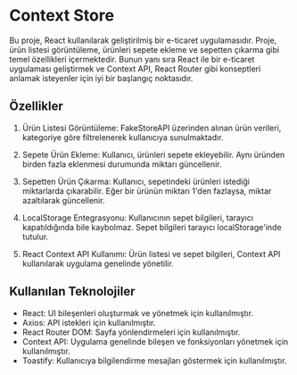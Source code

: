 <h1>Context Store</h1>
Bu proje, React kullanılarak geliştirilmiş bir e-ticaret uygulamasıdır. Proje, ürün listesi görüntüleme, ürünleri sepete ekleme ve sepetten çıkarma gibi temel özellikleri içermektedir. Bunun yanı sıra React ile bir e-ticaret uygulaması geliştirmek ve Context API, React Router gibi konseptleri anlamak isteyenler için iyi bir başlangıç noktasıdır.

<h2>Özellikler</h2>

1. Ürün Listesi Görüntüleme: FakeStoreAPI üzerinden alınan ürün verileri, kategoriye göre filtrelenerek kullanıcıya sunulmaktadır.

2. Sepete Ürün Ekleme: Kullanıcı, ürünleri sepete ekleyebilir. Aynı üründen birden fazla eklenmesi durumunda miktarı güncellenir.

3. Sepetten Ürün Çıkarma: Kullanıcı, sepetindeki ürünleri istediği miktarlarda çıkarabilir. Eğer bir ürünün miktarı 1'den fazlaysa, miktar azaltılarak güncellenir.

4. LocalStorage Entegrasyonu: Kullanıcının sepet bilgileri, tarayıcı kapatıldığında bile kaybolmaz. Sepet bilgileri tarayıcı localStorage'inde tutulur.

5. React Context API Kullanımı: Ürün listesi ve sepet bilgileri, Context API kullanılarak uygulama genelinde yönetilir.

<h2>Kullanılan Teknolojiler</h2>

- React: UI bileşenleri oluşturmak ve yönetmek için kullanılmıştır.
- Axios: API istekleri için kullanılmıştır.
- React Router DOM: Sayfa yönlendirmeleri için kullanılmıştır.
- Context API: Uygulama genelinde bileşen ve fonksiyonları yönetmek için kullanılmıştır.
- Toastify: Kullanıcıya bilgilendirme mesajları göstermek için kullanılmıştır.
